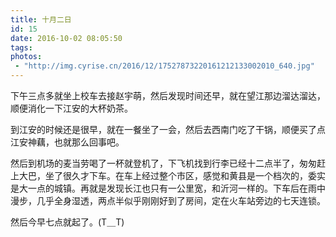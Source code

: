 ```yaml
---
title: 十月二日
id: 15
date: 2016-10-02 08:05:50
tags:
photos:
 - "http://img.cyrise.cn/2016/12/17527873220161212133002010_640.jpg"
---
```



下午三点多就坐上校车去接赵宇萌，然后发现时间还早，就在望江那边溜达溜达，顺便消化一下江安的大杯奶茶。

到江安的时候还是很早，就在一餐坐了一会，然后去西南门吃了干锅，顺便买了点江安神藕，也就那么回事吧。

然后到机场的麦当劳喝了一杯就登机了，下飞机找到行李已经十二点半了，匆匆赶上大巴，坐了很久才下车。在车上经过整个市区，感觉和黄县是一个档次的，委实是大一点的城镇。再就是发现长江也只有一公里宽，和沂河一样的。下车后在雨中漫步，几乎全身湿透，两点半似乎刚刚好到了房间，定在火车站旁边的七天连锁。

然后今早七点就起了。(T＿T)

